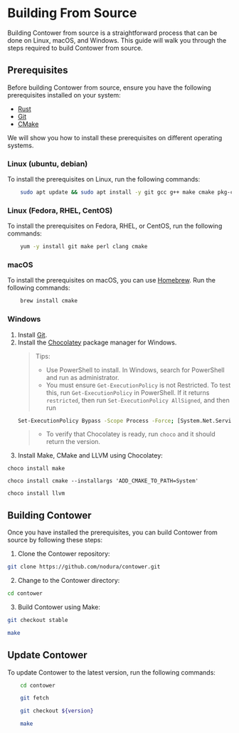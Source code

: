 # Building From Source

Building Contower from source is a straightforward process that can be done on Linux, macOS, and Windows. This guide will walk you through the steps required to build Contower from source.

## Prerequisites

Before building Contower from source, ensure you have the following prerequisites installed on your system:

-   [Rust](https://www.rust-lang.org/tools/install)
-   [Git](https://git-scm.com/downloads)
-   [CMake](https://cmake.org/download)

We will show you how to install these prerequisites on different operating systems.

### Linux (ubuntu, debian)

To install the prerequisites on Linux, run the following commands:

```bash
    sudo apt update && sudo apt install -y git gcc g++ make cmake pkg-config llvm-dev libclang-dev clang
```

### Linux (Fedora, RHEL, CentOS)

To install the prerequisites on Fedora, RHEL, or CentOS, run the following commands:

```bash
    yum -y install git make perl clang cmake
```

### macOS

To install the prerequisites on macOS, you can use [Homebrew](https://brew.sh/). Run the following commands:

```bash
    brew install cmake
```

### Windows

1. Install [Git](https://git-scm.com/download/win).
1. Install the [Chocolatey](https://chocolatey.org/install) package manager for Windows.
    > Tips:
    >
    > - Use PowerShell to install. In Windows, search for PowerShell and run as administrator.
    > - You must ensure `Get-ExecutionPolicy` is not Restricted. To test this, run `Get-ExecutionPolicy` in PowerShell. If it returns `restricted`, then run `Set-ExecutionPolicy AllSigned`, and then run
    ```bash
    Set-ExecutionPolicy Bypass -Scope Process -Force; [System.Net.ServicePointManager]::SecurityProtocol = [System.Net.ServicePointManager]::SecurityProtocol -bor 3072; iex ((New-Object System.Net.WebClient).DownloadString('https://community.chocolatey.org/install.ps1'))
    ```
    > - To verify that Chocolatey is ready, run `choco` and it should return the version.
1. Install Make, CMake and LLVM using Chocolatey:

```
choco install make
```

```
choco install cmake --installargs 'ADD_CMAKE_TO_PATH=System'
```

```
choco install llvm
```

## Building Contower

Once you have installed the prerequisites, you can build Contower from source by following these steps:

1. Clone the Contower repository:

```bash
git clone https://github.com/nodura/contower.git
```

2. Change to the Contower directory:

```bash
cd contower
```

3. Build Contower using Make:

```bash
git checkout stable
```

```bash
make
```

## Update Contower

To update Contower to the latest version, run the following commands:

```bash
    cd contower
```

```bash
    git fetch
```

```bash
    git checkout ${version}
```

```bash
    make
```
